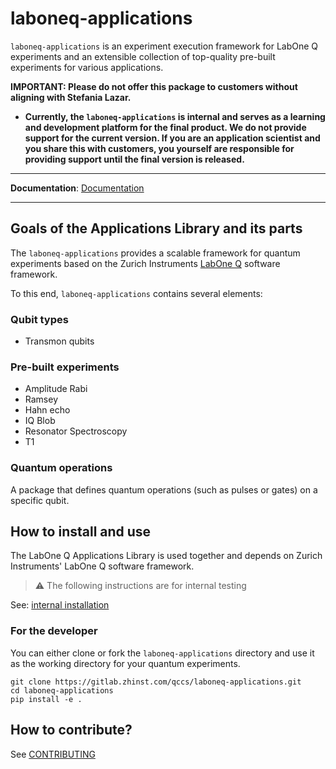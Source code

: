 # laboneq-applications

`laboneq-applications` is an experiment execution framework for LabOne Q experiments and an extensible collection of top-quality pre-built experiments for various applications.

**IMPORTANT: Please do not offer this package to customers without aligning with Stefania Lazar.**

- **Currently, the `laboneq-applications` is internal and serves as a learning and development platform for the final product. We do not provide support for the current version. If you are an application scientist and you share this with customers, you yourself are responsible for providing support until the final version is released.**

---
<!-- NOTE: Change to the public link when ready -->
**Documentation**: [Documentation](http://laboneq-applications-qccs-1d05f433a85f43634ee9a3c36e976e1ae43ad.pages.zhinst.com/manual/index.html)

---

## Goals of the Applications Library and its parts

The `laboneq-applications` provides a scalable framework for quantum experiments based on the Zurich Instruments [LabOne Q](https://github.com/zhinst/laboneq) software framework.

To this end, `laboneq-applications` contains several elements:

### Qubit types

- Transmon qubits

### Pre-built experiments

- Amplitude Rabi
- Ramsey
- Hahn echo
- IQ Blob
- Resonator Spectroscopy
- T1

### Quantum operations

A package that defines quantum operations (such as pulses or gates) on a specific qubit.

## How to install and use

The LabOne Q Applications Library is used together and depends on Zurich Instruments' LabOne Q software framework.

<!-- NOTE: Remove when public -->
> :warning: The following instructions are for internal testing

See: [internal installation](docs/internal/install.md)

### For the developer

You can either clone or fork the `laboneq-applications` directory and use it as the working directory for your quantum experiments.

<!-- NOTE: Remove when public -->
```
git clone https://gitlab.zhinst.com/qccs/laboneq-applications.git
cd laboneq-applications
pip install -e .
```

## How to contribute?

See [CONTRIBUTING](CONTRIBUTING.md)
